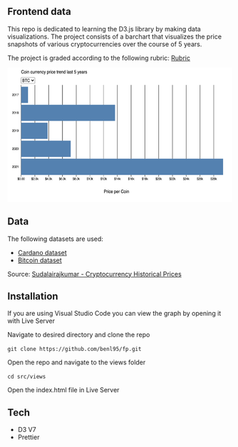 ## Frontend data

This repo is dedicated to learning the D3.js library by making data visualizations.
The project consists of a barchart that visualizes the price snapshots of various cryptocurrencies over the course of 5 years.

The project is graded according to the following rubric: [Rubric](https://github.com/cmda-tt/course-21-22/blob/main/fd/assessment.md)

<img src="./src/assets/barchart.png" alt="drawing" width="600" height="300"/>

## Data

The following datasets are used:

-   [Cardano dataset](https://www.kaggle.com/sudalairajkumar/cryptocurrencypricehistory?select=coin_Cardano.csv)
-   [Bitcoin dataset](https://www.kaggle.com/sudalairajkumar/cryptocurrencypricehistory?select=coin_Bitcoin.csv)

Source: [Sudalairajkumar - Cryptocurrency Historical Prices](https://www.kaggle.com/sudalairajkumar)

## Installation

If you are using Visual Studio Code you can view the graph by opening it with Live Server

Navigate to desired directory and clone the repo

`git clone https://github.com/benl95/fp.git`

Open the repo and navigate to the views folder

`cd src/views`

Open the index.html file in Live Server

## Tech

-   D3 V7
-   Prettier
